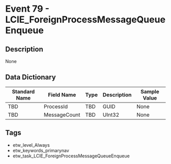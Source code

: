 # Event 79 - LCIE_ForeignProcessMessageQueueEnqueue

## Description
None

## Data Dictionary
|Standard Name|Field Name|Type|Description|Sample Value|
|---|---|---|---|---|
|TBD|ProcessId|TBD|GUID|None|None|
|TBD|MessageCount|TBD|UInt32|None|None|

## Tags
* etw_level_Always
* etw_keywords_primarynav
* etw_task_LCIE_ForeignProcessMessageQueueEnqueue